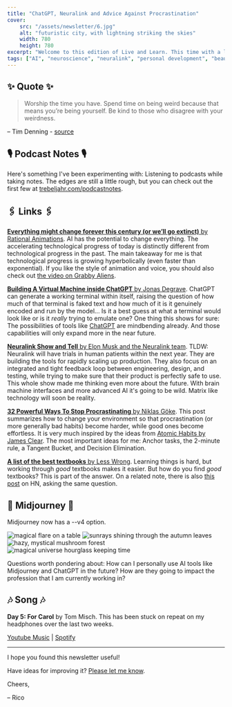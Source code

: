 ```yaml
---
title: "ChatGPT, Neuralink and Advice Against Procrastination"
cover:
    src: "/assets/newsletter/6.jpg"
    alt: "futuristic city, with lightning striking the skies"
    width: 780
    height: 780
excerpt: "Welcome to this edition of Live and Learn. This time with a list of the best textbooks, an animated video of why life will be very different in the future, and a new podcast notes section. Enjoy."
tags: ["AI", "neuroscience", "neuralink", "personal development", "beauty"]
---
```


## ✨ Quote ✨

> Worship the time you have. Spend time on being weird because that means you’re being yourself. Be kind to those who disagree with your weirdness.

– Tim Denning - [source](https://timdenning.com/you-get-one-life-dont-screw-it-up-by-being-normal/)

## 🎙️ Podcast Notes 🎙️

Here's something I've been experimenting with: Listening to podcasts while taking notes. The edges are still a little rough, but you can check out the first few at [trebeljahr.com/podcastnotes](/podcastnotes).

## 🖇️ Links 🖇️

[**Everything might change forever this century (or we’ll go extinct)** by Rational Animations](https://youtu.be/3K25VPdbAjU). AI has the potential to change everything. The accelerating technological progress of today is distinctly different from technological progress in the past. The main takeaway for me is that technological progress is growing hyperbolically (even faster than exponential). If you like the style of animation and voice, you should also check out [the video on Grabby Aliens](https://www.youtube.com/watch?v=l3whaviTqqg).

[**Building A Virtual Machine inside ChatGPT** by Jonas Degrave](https://www.engraved.blog/building-a-virtual-machine-inside/). ChatGPT can generate a working terminal within itself, raising the question of how much of that terminal is faked text and how much of it is it genuinely encoded and run by the model... Is it a best guess at what a terminal would look like or is it *really* trying to emulate one? One thing this shows for sure: The possibilities of tools like [ChatGPT](https://chat.openai.com/chat) are mindbending already. And those capabilities will only expand more in the near future. 

[**Neuralink Show and Tell** by Elon Musk and the Neuralink team](https://youtu.be/YreDYmXTYi4). TLDW: Neuralink will have trials in human patients within the next year. They are building the tools for rapidly scaling up production. They also focus on an integrated and tight feedback loop between engineering, design, and testing, while trying to make sure that their product is perfectly safe to use. This whole show made me thinking even more about the future. With brain machine interfaces and more advanced AI it's going to be wild. Matrix like technology will soon be reality. 

[**32 Powerful Ways To Stop Procrastinating** by Niklas Göke](https://nik.art/stop-procrastinating/). This post summarizes how to change your environment so that procrastination (or more generally bad habits) become harder, while good ones become effortless. It is very much inspired by the ideas from [Atomic Habits by James Clear](/booknotes/atomic-habits). The most important ideas for me: Anchor tasks, the 2-minute rule, a Tangent Bucket, and Decision Elimination.

[**A list of the best textbooks** by Less Wrong](https://www.lesswrong.com/posts/xg3hXCYQPJkwHyik2/the-best-textbooks-on-every-subject). Learning things is hard, but working through *good* textbooks makes it easier. But how do you find *good* textbooks? This is part of the answer. On a related note, there is also [this post](https://news.ycombinator.com/item?id=18104814) on HN, asking the same question. 

## 🌌 Midjourney 🌌

Midjourney now has a --v4 option.

![magical flare on a table](/assets/midjourney/magical-flare.jpg)
![sunrays shining through the autumn leaves](/assets/midjourney/autumn-leaves.jpg)
![hazy, mystical mushroom forest](/assets/midjourney/magical-mushroom-forest.jpg)
![magical universe hourglass keeping time](/assets/midjourney/hourglass-and-time.jpg)

Questions worth pondering about: How can I personally use AI tools like Midjourney and ChatGPT in the future? How are they going to impact the profession that I am currently working in?

## 🎶 Song 🎶

**Day 5: For Carol** by Tom Misch. This has been stuck on repeat on my headphones over the last two weeks.

[Youtube Music](https://music.youtube.com/watch?v=AOy8SGyNfXk) | [Spotify](https://open.spotify.com/track/3JjeC1epY5y2Jysxn5FVCB)

---

I hope you found this newsletter useful!

Have ideas for improving it? [Please let me know](https://airtable.com/shro1VeyG4lkNXkx2).

Cheers,

– Rico 
